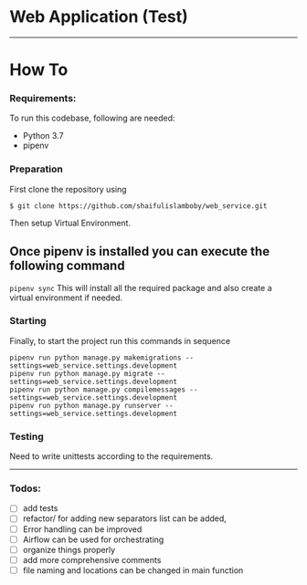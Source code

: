 # Web Application (Test)

---


# How To

### Requirements:

To run this codebase, following are needed:
- Python 3.7
- pipenv


### Preparation

First clone the repository using
```
$ git clone https://github.com/shaifulislamboby/web_service.git
```
Then setup Virtual Environment.

## Once pipenv is installed you can execute the following command
`pipenv sync`  This will install all the required package and
 also create a virtual environment if needed.

### Starting

Finally, to start the project run this commands in sequence
```
pipenv run python manage.py makemigrations --settings=web_service.settings.development
pipenv run python manage.py migrate --settings=web_service.settings.development
pipenv run python manage.py compilemessages --settings=web_service.settings.development
pipenv run python manage.py runserver --settings=web_service.settings.development
```


### Testing
Need to write unittests according to the requirements.

---

### Todos:

- [ ] add tests
- [ ] refactor/ for adding new separators list can be added, 
- [ ] Error handling can be improved 
- [ ] Airflow can be used for orchestrating
- [ ] organize things properly
- [ ] add more comprehensive comments
- [ ] file naming and locations can be changed in main function
